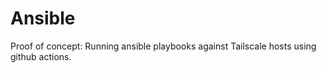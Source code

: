 # Ansible

Proof of concept: Running ansible playbooks against Tailscale hosts using github actions.
